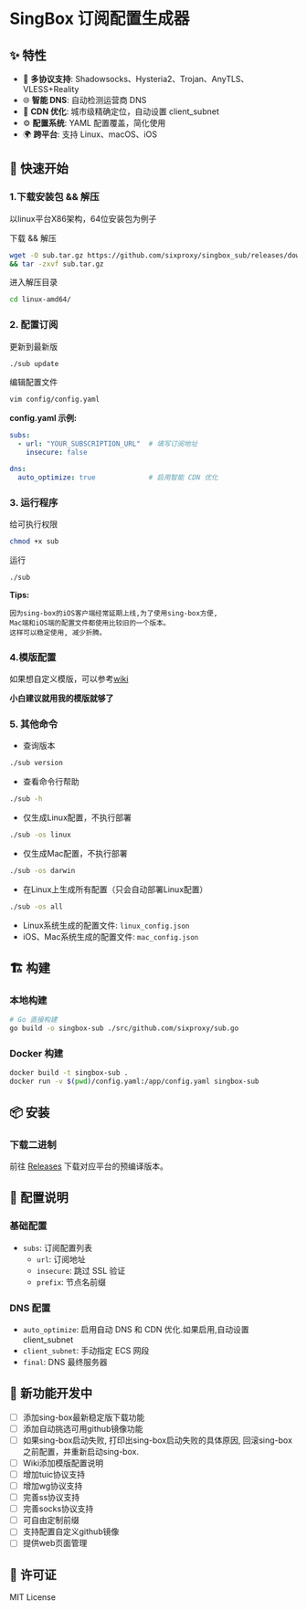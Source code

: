 # SingBox 订阅配置生成器
## ✨ 特性
- 🔧 **多协议支持**: Shadowsocks、Hysteria2、Trojan、AnyTLS、VLESS+Reality
- 🌐 **智能 DNS**: 自动检测运营商 DNS
- 🚀 **CDN 优化**: 城市级精确定位，自动设置 client_subnet
- ⚙️ **配置系统**: YAML 配置覆盖，简化使用
- 🌍 **跨平台**: 支持 Linux、macOS、iOS

## 🚀 快速开始
### 1.下载安装包 && 解压 
以linux平台X86架构，64位安装包为例子

下载 && 解压
```bash
wget -O sub.tar.gz https://github.com/sixproxy/singbox_sub/releases/download/v1.12.3/sub-linux-amd64.tar.gz \
&& tar -zxvf sub.tar.gz
```

进入解压目录
```bash
cd linux-amd64/
```


### 2. 配置订阅

更新到最新版
```bash
./sub update
```

编辑配置文件
```bash
vim config/config.yaml
```

**config.yaml 示例:**
```yaml
subs:
  - url: "YOUR_SUBSCRIPTION_URL"  # 填写订阅地址
    insecure: false

dns:
  auto_optimize: true             # 启用智能 CDN 优化
```

### 3. 运行程序
给可执行权限
```bash
chmod +x sub
```

运行
```bash
./sub
```

**Tips:**

    因为sing-box的iOS客户端经常延期上线,为了使用sing-box方便,
    Mac端和iOS端的配置文件都使用比较旧的一个版本。
    这样可以稳定使用, 减少折腾。

### 4.模版配置
如果想自定义模版，可以参考[wiki](https://github.com/sixproxy/singbox_sub/wiki)

**小白建议就用我的模版就够了**

### 5. 其他命令
- 查询版本
```bash
./sub version
```

- 查看命令行帮助
```bash
./sub -h
```
- 仅生成Linux配置，不执行部署
```bash
./sub -os linux
```
- 仅生成Mac配置，不执行部署
```bash
./sub -os darwin
```
- 在Linux上生成所有配置（只会自动部署Linux配置）
```bash
./sub -os all
```
- Linux系统生成的配置文件:   `linux_config.json`
- iOS、Mac系统生成的配置文件: `mac_config.json`


## 🏗️ 构建

### 本地构建
```bash
# Go 直接构建
go build -o singbox-sub ./src/github.com/sixproxy/sub.go
```

### Docker 构建
```bash
docker build -t singbox-sub .
docker run -v $(pwd)/config.yaml:/app/config.yaml singbox-sub
```

## 📦 安装
### 下载二进制
前往 [Releases](https://github.com/sixproxy/singbox_sub/releases) 下载对应平台的预编译版本。

## 🔧 配置说明

### 基础配置
- `subs`: 订阅配置列表
  - `url`: 订阅地址
  - `insecure`: 跳过 SSL 验证
  - `prefix`: 节点名前缀

### DNS 配置
- `auto_optimize`: 启用自动 DNS 和 CDN 优化.如果启用,自动设置client_subnet
- `client_subnet`: 手动指定 ECS 网段
- `final`: DNS 最终服务器

## 🤝 新功能开发中
- [ ] 添加sing-box最新稳定版下载功能
- [ ] 添加自动挑选可用github镜像功能
- [ ] 如果sing-box启动失败, 打印出sing-box启动失败的具体原因, 回滚sing-box之前配置，并重新启动sing-box.
- [ ] Wiki添加模版配置说明
- [ ] 增加tuic协议支持
- [ ] 增加wg协议支持
- [ ] 完善ss协议支持
- [ ] 完善socks协议支持
- [ ] 可自由定制前缀
- [ ] 支持配置自定义github镜像
- [ ] 提供web页面管理

## 📄 许可证

MIT License